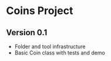 # Coins Project
## Version 0.1
* Folder and tool infrastructure
* Basic Coin class with tests and demo
